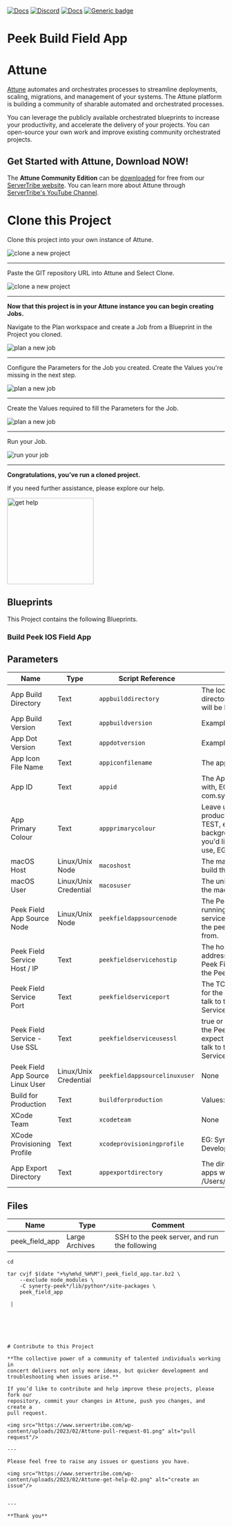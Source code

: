 



[![Docs](https://img.shields.io/badge/docs-latest-brightgreen.svg)](http://doc.servertribe.com)
[![Discord](https://img.shields.io/discord/844971127703994369)](http://discord.servertribe.com)
[![Docs](https://img.shields.io/badge/videos-watch-brightgreen.svg)](https://www.youtube.com/@servertribe)
[![Generic badge](https://img.shields.io/badge/download-latest-brightgreen.svg)](https://www.servertribe.com/community-edition/)

# Peek Build Field App






# Attune

[Attune](https://www.servertribe.com/)
automates and orchestrates processes to streamline deployments, scaling,
migrations, and management of your systems. The Attune platform is building a
community of sharable automated and orchestrated processes.

You can leverage the publicly available orchestrated blueprints to increase
your productivity, and accelerate the delivery of your projects. You can
open-source your own work and improve existing community orchestrated projects.

## Get Started with Attune, Download NOW!

The **Attune Community Edition** can be
[downloaded](https://www.servertribe.com/comunity-edition/)
for free from our
[ServerTribe website](https://www.servertribe.com/comunity-edition/).
You can learn more about Attune through
[ServerTribe's YouTube Channel](https://www.youtube.com/@servertribe).







# Clone this Project

Clone this project into your own instance of Attune.

<img src="https://www.servertribe.com/wp-content/uploads/2023/02/Attune-clone-new-project-01.png" alt="clone a new project"/>

---

Paste the GIT repository URL into Attune and Select Clone.

<img src="https://www.servertribe.com/wp-content/uploads/2023/02/Attune-clone-new-project-02.png" alt="clone a new project"/>

---

**Now that this project is in your Attune instance you can begin creating
Jobs.**

Navigate to the Plan workspace and create a Job from a Blueprint in the
Project you cloned.

<img src="https://www.servertribe.com/wp-content/uploads/2023/02/Attune-plan-new-job-11.png" alt="plan a new job"/>

---

Configure the Parameters for the Job you created. Create the Values you're
missing in the next step.

<img src="https://www.servertribe.com/wp-content/uploads/2023/02/Attune-plan-new-job-12.png" alt="plan a new job"/>

---

Create the Values required to fill the Parameters for the Job.

<img src="https://www.servertribe.com/wp-content/uploads/2023/02/Attune-plan-new-job-13-1.png" alt="plan a new job"/>

---

Run your Job.

<img src="https://www.servertribe.com/wp-content/uploads/2023/02/Attune-run-job-01.png" alt="run your job"/>

---

**Congratulations, you’ve run a cloned project.**

If you need further assistance, please explore our help.

<img width=200 src="https://www.servertribe.com/wp-content/uploads/2023/02/Attune-get-help-01.png" alt="get help"/>




## Blueprints

This Project contains the following Blueprints.



### Build Peek IOS Field App





## Parameters


| Name | Type | Script Reference | Comment |
| ---- | ---- | ---------------- | ------- |
| App Build Directory | Text | `appbuilddirectory` | The local macOS directory where the app will be built. |
| App Build Version | Text | `appbuildversion` | Example 12345678 |
| App Dot Version | Text | `appdotversion` | Example 1.2.3.4 |
| App Icon File Name | Text | `appiconfilename` | The app icon to use. |
| App ID | Text | `appid` | The AppId to build Peek with, EG, com.synerty.peek |
| App Primary Colour | Text | `appprimarycolour` | Leave unset for production. For DEV, TEST, etc, set this to the background colour you'd like the app to use, EG #ff9900 |
| macOS Host | Linux/Unix Node | `macoshost` | The macOS host to build the app on. |
| macOS User | Linux/Unix Credential | `macosuser` | The unix user to login to the macOS host with |
| Peek Field App Source Node | Linux/Unix Node | `peekfieldappsourcenode` | The Peek server running the peek field service that we can pull the peek_field_app from. |
| Peek Field Service Host / IP | Text | `peekfieldservicehostip` | The hostname or IP address used to for the Peek Field App talk to the Peek Field Service |
| Peek Field Service Port | Text | `peekfieldserviceport` | The TCP Port used to for the Peek Field App talk to the Peek Field Service |
| Peek Field Service - Use SSL | Text | `peekfieldserviceusessl` | true or false - Should the Peek Field App expect to use SSL to talk to the Peek Field Service |
| Peek Field App Source Linux User | Linux/Unix Credential | `peekfieldappsourcelinuxuser` | None |
| Build for Production | Text | `buildforproduction` | Values: true or false |
| XCode Team | Text | `xcodeteam` | None |
| XCode Provisioning Profile | Text | `xcodeprovisioningprofile` | EG: Synerty iOS Development |
| App Export Directory | Text | `appexportdirectory` | The directory where apps will be placed. /Users/peek/Downloads |




## Files


| Name | Type | Comment |
| ---- | ---- | ------- |
| peek_field_app | Large Archives | SSH to the peek server, and run the following

```````[ "${USER}" == 'peek' ] || echo "You are NOT the peek user" >&2
cd

tar cvjf $(date "+%y%m%d_%H%M")_peek_field_app.tar.bz2 \
    --exclude node_modules \
    -C synerty-peek*/lib/python*/site-packages \
    peek_field_app

 |






# Contribute to this Project

**The collective power of a community of talented individuals working in
concert delivers not only more ideas, but quicker development and
troubleshooting when issues arise.**

If you’d like to contribute and help improve these projects, please fork our
repository, commit your changes in Attune, push you changes, and create a
pull request.

<img src="https://www.servertribe.com/wp-content/uploads/2023/02/Attune-pull-request-01.png" alt="pull request"/>

---

Please feel free to raise any issues or questions you have.

<img src="https://www.servertribe.com/wp-content/uploads/2023/02/Attune-get-help-02.png" alt="create an issue"/>


---

**Thank you**
